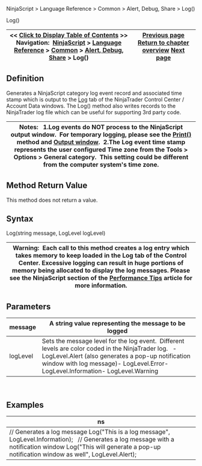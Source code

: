 ﻿
NinjaScript \> Language Reference \> Common \> Alert, Debug, Share \> Log()

Log()

| \<\< [Click to Display Table of Contents](log.md) \>\> **Navigation:**     [NinjaScript](ninjascript-1.md) \> [Language Reference](language_reference_wip-1.md) \> [Common](common-1.md) \> [Alert, Debug, Share](alert__debugging_and_sharing-1.md) \> Log() | [Previous page](clearoutputwindow-1.md) [Return to chapter overview](alert__debugging_and_sharing-1.md) [Next page](playsound-1.md) |
| --- | --- |
## Definition
Generates a NinjaScript category log event record and associated time stamp which is output to the [Log](log_tab2-1.md) tab of the NinjaTrader Control Center / Account Data windows. The Log() method also writes records to the NinjaTrader log file which can be useful for supporting 3rd party code.  
 

| Notes:   1\.Log events do NOT process to the NinjaScript output window.  For temporary logging, please see the [Print()](print-1.md) method and [Output window](output-1.md).  2\.The Log event time stamp represents the user configured Time zone from the Tools \> Options \> General category.  This setting could be different from the computer system's time zone. |
| --- |

## Method Return Value
This method does not return a value.
 
## Syntax
Log(string message, LogLevel logLevel)
 

| Warning:  Each call to this method creates a log entry which takes memory to keep loaded in the Log tab of the Control Center. Excessive logging can result in huge portions of memory being allocated to display the log messages. Please see the NinjaScript section of the [Performance Tips](performance_tips2-1.md) article for more information. |
| --- |

## Parameters

| message | A string value representing the message to be logged |
| --- | --- |
| logLevel | Sets the message level for the log event.  Different levels are color coded in the NinjaTrader log.   - LogLevel.Alert (also generates a pop\-up notification window with log message)- LogLevel.Error- LogLevel.Information- LogLevel.Warning |
 
## 
## Examples

| ns |
| --- |
| // Generates a log message Log("This is a log message", LogLevel.Information);   // Generates a log message with a notification window Log("This will generate a pop\-up notification window as well", LogLevel.Alert); |
